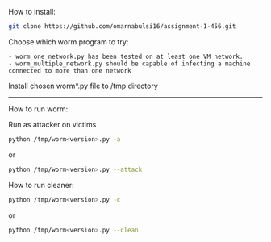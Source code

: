 How to install:

```bash
git clone https://github.com/omarnabulsi16/assignment-1-456.git
```
Choose which worm program to try: 

	- worm_one_network.py has been tested on at least one VM network.
	- worm_multiple_network.py should be capable of infecting a machine connected to more than one network

Install chosen worm*.py file to /tmp directory

-------------------------------------------------------------
How to run worm:

Run as attacker on victims
```bash
python /tmp/worm<version>.py -a
```

or

```bash
python /tmp/worm<version>.py --attack
```

How to run cleaner:

```bash
python /tmp/worm<version>.py -c
```

or

```bash
python /tmp/worm<version>.py --clean
```

